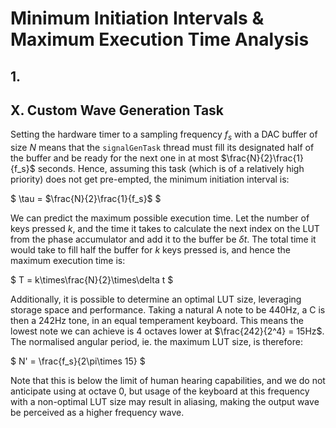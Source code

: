 <!-- Sorry about the horrendous naming -->
# Minimum Initiation Intervals & Maximum Execution Time Analysis

## 1. 



## X. Custom Wave Generation Task
Setting the hardware timer to a sampling frequency $f_s$ with a DAC buffer of size $N$ means that the `signalGenTask` thread must fill its designated half of the buffer and be ready for the next one in at most $\frac{N}{2}\frac{1}{f_s}$ seconds.
Hence, assuming this task (which is of a relatively high priority) does not get pre-empted, the minimum initiation interval is:

$
\tau = $\frac{N}{2}\frac{1}{f_s}$
$

We can predict the maximum possible execution time. Let the number of keys pressed $k$, and the time it takes to calculate the next index on the LUT from the phase accumulator and add it to the buffer be $\delta t$. The total time it would take to fill half the buffer for $k$ keys pressed is, and hence the maximum execution time is:

$
T = k\times\frac{N}{2}\times\delta t
$

<!-- below may be useless -->
Additionally, it is possible to determine an optimal LUT size, leveraging storage space and performance. Taking a natural A note to be 440Hz, a C is then a 242Hz tone, in an equal temperament keyboard. This means the lowest note we can achieve is 4 octaves lower at $\frac{242}{2^4} = 15Hz$. The normalised angular period, ie. the maximum LUT size, is therefore:

$
N' = \frac{f_s}{2\pi\times 15}
$

Note that this is below the limit of human hearing capabilities, and we do not anticipate using at octave 0, but usage of the keyboard at this frequency with a non-optimal LUT size may result in aliasing, making the output wave be perceived as a higher frequency wave.